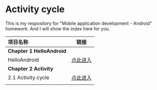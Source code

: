 # Activity cycle 

This is my respository for "Mobile application development - Android" homework. And I will show the index here for you.

| 项目名称                    |                         链接                         |
| :-------------------------- | :--------------------------------------------------: |
| **Chapter 1  HelloAndroid** |                                                      |
| HelloAndroid                |  [点此进入](https://github.com/haizixm/holle-world)  |
| **Chapter 2  Activity**     |                                                      |
| 2.1 Activity  cycle         | [点此进入](https://github.com/haizixm/Activitycycle) |
|                             |                                                      |

